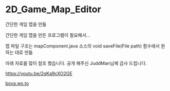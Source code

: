# 2D_Game_Map_Editor
 간단한 게임 맵을 만듦


간단한 게임 맵을 만든 프로그램이 필요해서...

맵 파일 구조는 mapComponent.java 소스의 void saveFile(File path) 함수에서 원하는 대로 만듦

아래 자료를 많이 참조 했습니다. 공개 해주신 JuddMan님께 감사 드립니다. 

https://youtu.be/2qKa9cXO2GE




[bova.wo.to](http://bova.wo.to)
